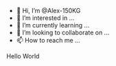 - 👋 Hi, I’m @Alex-150KG
- 👀 I’m interested in ...
- 🌱 I’m currently learning ...
- 💞️ I’m looking to collaborate on ...
- 📫 How to reach me ...

<!---
Alex-150KG/Alex-150KG is a ✨ special ✨ repository because its `README.md` (this file) appears on your GitHub profile.
You can click the Preview link to take a look at your changes.
--->
Hello World
